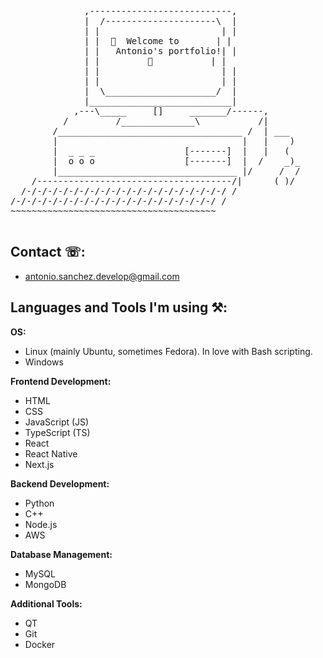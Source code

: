 <pre>

              ,---------------------------,
              |  /---------------------\  |
              | |                       | |
              | |  🌟  Welcome to       | | 
              | |   Antonio's portfolio!| |  
              | |         🐔           | |
              | |                       | |
              | |                       | |
              |  \_____________________/  |
              |___________________________|
            ,---\_____     []     _______/------,
          /         /______________\           /|
        /___________________________________ /  | ___
        |                                   |   |    )
        |  _ _ _                 [-------]  |   |   (
        |  o o o                 [-------]  |  /    _)_
        |__________________________________ |/     /  /
    /-------------------------------------/|      ( )/
  /-/-/-/-/-/-/-/-/-/-/-/-/-/-/-/-/-/-/-/ /
/-/-/-/-/-/-/-/-/-/-/-/-/-/-/-/-/-/-/-/ /
~~~~~~~~~~~~~~~~~~~~~~~~~~~~~~~~~~~~~~~

</pre>

## Contact ☏:

- [antonio.sanchez.develop@gmail.com](mailto:antonio.sanchez.develop@gmail.com)

## Languages and Tools I'm using ⚒:

**OS:**
- Linux (mainly Ubuntu, sometimes Fedora). In love with Bash scripting.
- Windows

**Frontend Development:**
- HTML
- CSS
- JavaScript (JS)
- TypeScript (TS)
- React
- React Native
- Next.js

**Backend Development:**
- Python
- C++
- Node.js
- AWS

**Database Management:**
- MySQL
- MongoDB

**Additional Tools:**
- QT
- Git
- Docker





